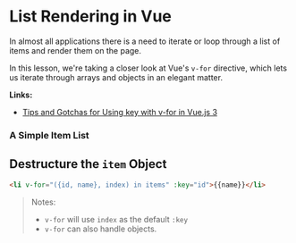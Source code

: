 # List Rendering in Vue

In almost all applications there is a need to iterate or loop through a list of items and render them on the page.

In this lesson, we're taking a closer look at Vue's `v-for` directive, which lets us iterate through arrays and objects in an elegant matter.

**Links:**

- [Tips and Gotchas for Using key with v-for in Vue.js 3](https://vueschool.io/articles/vuejs-tutorials/tips-and-gotchas-for-using-key-with-v-for-in-vue-js-3/)

<div class="vue-interactive-solution" data-solution-id="list" data-vue-app-script="list.js">
    <h3>A Simple Item List</h3>
    <div class="solution-container"></div>
</div>

## Destructure the `item` Object

```html
<li v-for="({id, name}, index) in items" :key="id">{{name}}</li>
```

> Notes:
>
> - `v-for` will use `index` as the default `:key`
> - `v-for` can also handle objects.
